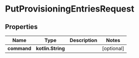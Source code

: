 
# PutProvisioningEntriesRequest

## Properties
| Name | Type | Description | Notes |
| ------------ | ------------- | ------------- | ------------- |
| **command** | **kotlin.String** |  |  [optional] |



